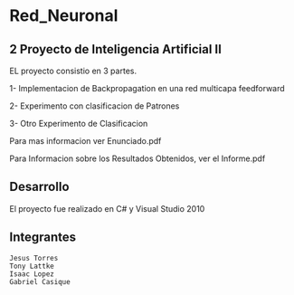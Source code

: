 Red_Neuronal
=========
2 Proyecto de Inteligencia Artificial II
----------------------------------------

EL proyecto consistio en 3 partes.

1- Implementacion de Backpropagation en una red multicapa feedforward

2- Experimento con clasificacion de Patrones

3- Otro Experimento de Clasificacion

Para mas informacion ver Enunciado.pdf

Para Informacion sobre los Resultados Obtenidos, ver el Informe.pdf

Desarrollo
-------------------
El proyecto fue realizado en C# y Visual Studio 2010

Integrantes
------------
	Jesus Torres
	Tony Lattke
	Isaac Lopez
	Gabriel Casique
